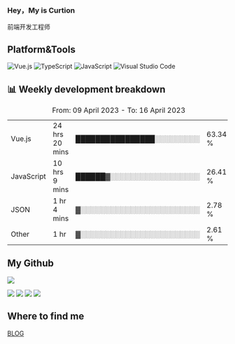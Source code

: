 ### Hey，My is Curtion
前端开发工程师
## Platform&Tools

![Vue.js](https://img.shields.io/badge/-Vue.js-4FC08D?style=flat-square&logo=Vue.js&logoColor=white)
![TypeScript](https://img.shields.io/badge/-TypeScript-007ACC?style=flat-square&logo=typescript&logoColor=white)
![JavaScript](https://img.shields.io/badge/-JavaScript-F7DF1E?style=flat-square&logo=javascript&logoColor=black)
![Visual Studio Code](https://img.shields.io/badge/-VSCode-007ACC?style=flat-square&logo=Visual-Studio-Code&logoColor=white)

## 📊 Weekly development breakdown

<!--START_SECTION:waka-->

<table><caption>From: 09 April 2023 - To: 16 April 2023</caption><tr><td>Vue.js</td><td>24 hrs 20 mins</td><td>████████████████░░░░░░░░░</td><td>63.34 %</td></tr><tr><td>JavaScript</td><td>10 hrs 9 mins</td><td>██████▓░░░░░░░░░░░░░░░░░░</td><td>26.41 %</td></tr><tr><td>JSON</td><td>1 hr 4 mins</td><td>▓░░░░░░░░░░░░░░░░░░░░░░░░</td><td>2.78 %</td></tr><tr><td>Other</td><td>1 hr</td><td>▓░░░░░░░░░░░░░░░░░░░░░░░░</td><td>2.61 %</td></tr></table>

<!--END_SECTION:waka-->

## My Github

![](http://github-profile-summary-cards.vercel.app/api/cards/profile-details?username=curtion&theme=nord_bright)

![](http://github-profile-summary-cards.vercel.app/api/cards/stats?username=curtion&theme=nord_bright)
![](http://github-profile-summary-cards.vercel.app/api/cards/productive-time?username=curtion&theme=nord_bright&utcOffset=8)
![](http://github-profile-summary-cards.vercel.app/api/cards/repos-per-language?username=curtion&theme=nord_bright)
![](http://github-profile-summary-cards.vercel.app/api/cards/most-commit-language?username=curtion&theme=nord_bright)

## Where to find me

[BLOG](https://blog.3gxk.net)
